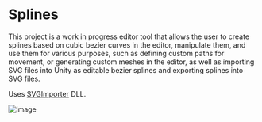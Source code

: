 # Splines

This project is a work in progress editor tool that allows the user to create splines based on cubic bezier curves in the editor, manipulate them, and use them for various purposes, such as defining custom paths for movement, or generating custom meshes in the editor, as well as importing SVG files into Unity as editable bezier splines and exporting splines into SVG files.

Uses [SVGImporter](https://github.com/hadiDanial/SVGImporter) DLL.

![image](https://user-images.githubusercontent.com/21078094/220948209-0b924067-69b9-485e-97ec-b8d91ee7b991.png)
